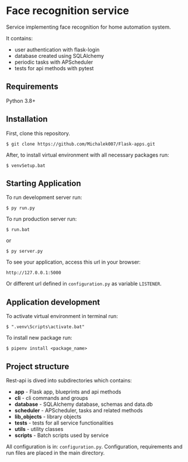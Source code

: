 # Face recognition service

Service implementing face recognition for home automation system.

It contains:
* user authentication with flask-login
* database created using SQLAlchemy
* periodic tasks with APScheduler
* tests for api methods with pytest

## Requirements

Python 3.8+

## Installation

First, clone this repository.

    $ git clone https://github.com/Michalek007/Flask-apps.git

After, to install virtual environment with all necessary packages run:

    $ venvSetup.bat

## Starting Application

To run development server run:
    
    $ py run.py

To run production server run:
    
    $ run.bat

or

    $ py server.py

To see your application, access this url in your browser: 

	http://127.0.0.1:5000

Or different url defined in `configuration.py` as variable `LISTENER`.

## Application development

To activate virtual environment in terminal run:
    
    $ ".venv\Scripts\activate.bat"

To install new package run:
    
    $ pipenv install <package_name>

## Project structure
    
Rest-api is dived into subdirectories which contains:
* **app** - Flask app, blueprints and api methods
* **cli** - cli commands and groups
* **database** - SQLAlchemy database, schemas and data.db 
* **scheduler** - APScheduler, tasks and related methods
* **lib_objects** - library objects 
* **tests** - tests for all service functionalities
* **utils** - utility classes
* **scripts** - Batch scripts used by service

All configuration is in: `configuration.py`. 
Configuration, requirements and run files are placed in the main directory.

